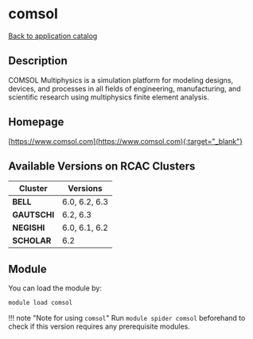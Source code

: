 # comsol

[Back to application catalog](../app_catalog.md)

## Description

COMSOL Multiphysics is a simulation platform for modeling designs, devices, and processes in all fields of engineering, manufacturing, and scientific research using multiphysics finite element analysis.

## Homepage

[https://www.comsol.com](https://www.comsol.com){:target="_blank"}

## Available Versions on RCAC Clusters

|Cluster|Versions|
|---|---|
**BELL**|6.0, 6.2, 6.3
**GAUTSCHI**|6.2, 6.3
**NEGISHI**|6.0, 6.1, 6.2
**SCHOLAR**|6.2

## Module

You can load the module by:

```bash
module load comsol
```

!!! note "Note for using `comsol`"
    Run `module spider comsol` beforehand to check if this version requires any prerequisite modules.
